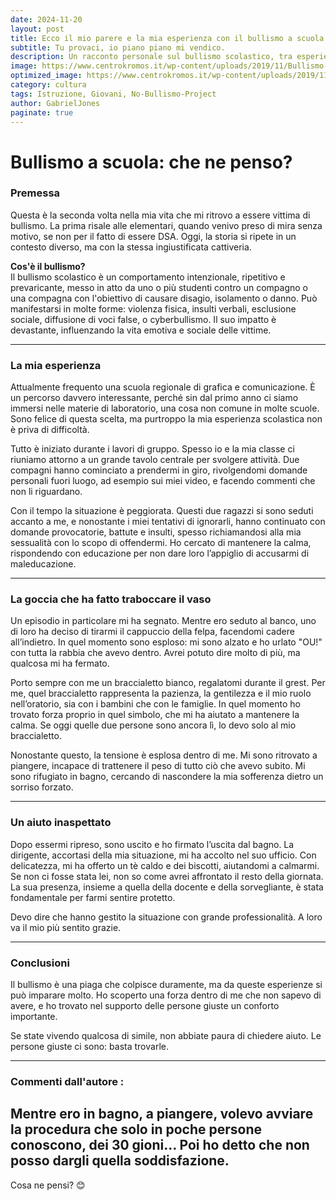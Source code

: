```yaml
---
date: 2024-11-20
layout: post
title: Ecco il mio parere e la mia esperienza con il bullismo a scuola!
subtitle: Tu provaci, io piano piano mi vendico.
description: Un racconto personale sul bullismo scolastico, tra esperienze difficili e forza interiore.
image: https://www.centrokromos.it/wp-content/uploads/2019/11/Bullismo-gli-interventi-psicologici-di-aiuto.jpg
optimized_image: https://www.centrokromos.it/wp-content/uploads/2019/11/Bullismo-gli-interventi-psicologici-di-aiuto.jpg
category: cultura
tags: Istruzione, Giovani, No-Bullismo-Project
author: GabrielJones
paginate: true
---
```

# Bullismo a scuola: che ne penso?
### Premessa  

Questa è la seconda volta nella mia vita che mi ritrovo a essere vittima di bullismo. La prima risale alle elementari, quando venivo preso di mira senza motivo, se non per il fatto di essere DSA. Oggi, la storia si ripete in un contesto diverso, ma con la stessa ingiustificata cattiveria.  

**Cos'è il bullismo?**  
Il bullismo scolastico è un comportamento intenzionale, ripetitivo e prevaricante, messo in atto da uno o più studenti contro un compagno o una compagna con l'obiettivo di causare disagio, isolamento o danno. Può manifestarsi in molte forme: violenza fisica, insulti verbali, esclusione sociale, diffusione di voci false, o cyberbullismo. Il suo impatto è devastante, influenzando la vita emotiva e sociale delle vittime.

---

### La mia esperienza  

Attualmente frequento una scuola regionale di grafica e comunicazione. È un percorso davvero interessante, perché sin dal primo anno ci siamo immersi nelle materie di laboratorio, una cosa non comune in molte scuole. Sono felice di questa scelta, ma purtroppo la mia esperienza scolastica non è priva di difficoltà.  

Tutto è iniziato durante i lavori di gruppo. Spesso io e la mia classe ci riuniamo attorno a un grande tavolo centrale per svolgere attività. Due compagni hanno cominciato a prendermi in giro, rivolgendomi domande personali fuori luogo, ad esempio sui miei video, e facendo commenti che non li riguardano.  

Con il tempo la situazione è peggiorata. Questi due ragazzi si sono seduti accanto a me, e nonostante i miei tentativi di ignorarli, hanno continuato con domande provocatorie, battute e insulti, spesso richiamandosi alla mia sessualità con lo scopo di offendermi. Ho cercato di mantenere la calma, rispondendo con educazione per non dare loro l’appiglio di accusarmi di maleducazione.  

---

### La goccia che ha fatto traboccare il vaso  

Un episodio in particolare mi ha segnato. Mentre ero seduto al banco, uno di loro ha deciso di tirarmi il cappuccio della felpa, facendomi cadere all’indietro. In quel momento sono esploso: mi sono alzato e ho urlato "OU!" con tutta la rabbia che avevo dentro. Avrei potuto dire molto di più, ma qualcosa mi ha fermato.  

Porto sempre con me un braccialetto bianco, regalatomi durante il grest. Per me, quel braccialetto rappresenta la pazienza, la gentilezza e il mio ruolo nell’oratorio, sia con i bambini che con le famiglie. In quel momento ho trovato forza proprio in quel simbolo, che mi ha aiutato a mantenere la calma. Se oggi quelle due persone sono ancora lì, lo devo solo al mio braccialetto.  

Nonostante questo, la tensione è esplosa dentro di me. Mi sono ritrovato a piangere, incapace di trattenere il peso di tutto ciò che avevo subito. Mi sono rifugiato in bagno, cercando di nascondere la mia sofferenza dietro un sorriso forzato.  

---

### Un aiuto inaspettato  

Dopo essermi ripreso, sono uscito e ho firmato l’uscita dal bagno. La dirigente, accortasi della mia situazione, mi ha accolto nel suo ufficio. Con delicatezza, mi ha offerto un tè caldo e dei biscotti, aiutandomi a calmarmi. Se non ci fosse stata lei, non so come avrei affrontato il resto della giornata. La sua presenza, insieme a quella della docente e della sorvegliante, è stata fondamentale per farmi sentire protetto.  

Devo dire che hanno gestito la situazione con grande professionalità. A loro va il mio più sentito grazie.  

---

### Conclusioni  

Il bullismo è una piaga che colpisce duramente, ma da queste esperienze si può imparare molto. Ho scoperto una forza dentro di me che non sapevo di avere, e ho trovato nel supporto delle persone giuste un conforto importante.  

Se state vivendo qualcosa di simile, non abbiate paura di chiedere aiuto. Le persone giuste ci sono: basta trovarle.  

---


### Commenti dall'autore : 
Mentre ero in bagno, a piangere, volevo avviare la procedura che solo in poche persone conoscono, dei 30 gioni... Poi ho detto che non posso dargli quella soddisfazione.
--- 

Cosa ne pensi? 😊
